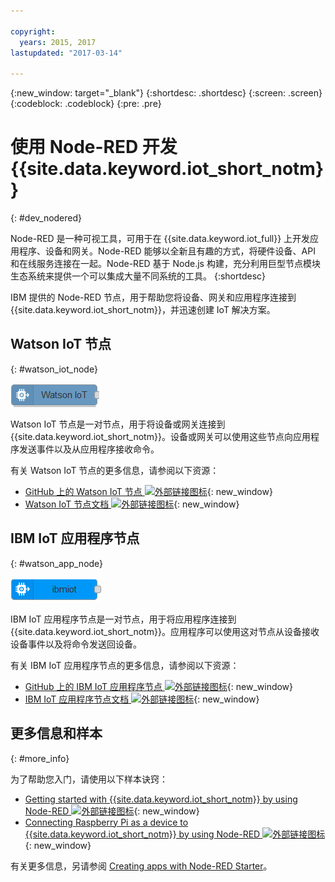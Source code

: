 ```yaml
---

copyright:
  years: 2015, 2017
lastupdated: "2017-03-14"

---
```


{:new_window: target="_blank"}
{:shortdesc: .shortdesc}
{:screen: .screen}
{:codeblock: .codeblock}
{:pre: .pre}

# 使用 Node-RED 开发 {{site.data.keyword.iot_short_notm}}
{: #dev_nodered}

Node-RED 是一种可视工具，可用于在 {{site.data.keyword.iot_full}} 上开发应用程序、设备和网关。Node-RED 能够以全新且有趣的方式，将硬件设备、API 和在线服务连接在一起。Node-RED 基于 Node.js 构建，充分利用巨型节点模块生态系统来提供一个可以集成大量不同系统的工具。
{:shortdesc}

IBM 提供的 Node-RED 节点，用于帮助您将设备、网关和应用程序连接到 {{site.data.keyword.iot_short_notm}}，并迅速创建 IoT 解决方案。


## Watson IoT 节点   
{: #watson_iot_node}  

![Watson IoT 节点图像](../images/node-red-watson.png "Watson IoT 节点图像")


Watson IoT 节点是一对节点，用于将设备或网关连接到 {{site.data.keyword.iot_short_notm}}。设备或网关可以使用这些节点向应用程序发送事件以及从应用程序接收命令。

有关 Watson IoT 节点的更多信息，请参阅以下资源：

- [GitHub 上的 Watson IoT 节点 ![外部链接图标](../../../icons/launch-glyph.svg "外部链接图标")](https://github.com/ibm-watson-iot/iot-nodered/tree/master/node-red-contrib-ibm-watson-iot){: new_window}
- [Watson IoT 节点文档 ![外部链接图标](../../../icons/launch-glyph.svg "外部链接图标")](https://www.npmjs.com/package/node-red-contrib-ibm-watson-iot){: new_window}


## IBM IoT 应用程序节点  
{: #watson_app_node}  


![IBM IoT 应用程序节点图像](../images/node-red-ibmiot.png "IBM IoT 应用程序节点图像")

IBM IoT 应用程序节点是一对节点，用于将应用程序连接到 {{site.data.keyword.iot_short_notm}}。应用程序可以使用这对节点从设备接收设备事件以及将命令发送回设备。

有关 IBM IoT 应用程序节点的更多信息，请参阅以下资源：

- [GitHub 上的 IBM IoT 应用程序节点 ![外部链接图标](../../../icons/launch-glyph.svg "外部链接图标")](https://github.com/ibm-watson-iot/iot-nodered/tree/master/node-red-contrib-scx-ibmiotapp){: new_window}
- [IBM IoT 应用程序节点文档 ![外部链接图标](../../../icons/launch-glyph.svg "外部链接图标")](http://flows.nodered.org/node/node-red-contrib-scx-ibmiotapp){: new_window}


## 更多信息和样本   
{: #more_info}


为了帮助您入门，请使用以下样本诀窍：
- [Getting started with {{site.data.keyword.iot_short_notm}} by using Node-RED ![外部链接图标](../../../icons/launch-glyph.svg "外部链接图标")](https://developer.ibm.com/recipes/tutorials/getting-started-with-watson-iot-platform-using-node-red/){: new_window}
- [Connecting Raspberry Pi as a device to {{site.data.keyword.iot_short_notm}} by using Node-RED ![外部链接图标](../../../icons/launch-glyph.svg "外部链接图标")](https://developer.ibm.com/recipes/tutorials/deploy-watson-iot-node-on-raspberry-pi/){: new_window}

有关更多信息，另请参阅 [Creating apps with Node-RED Starter](https://console.ng.bluemix.net/docs/starters/Node-RED/nodered.html#nodered)。

